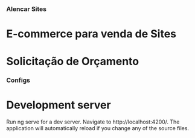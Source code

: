 ### Alencar Sites

# E-commerce para venda de Sites

# Solicitação de Orçamento



### Configs

# Development server
Run ng serve for a dev server. Navigate to http://localhost:4200/. The application will automatically reload if you change any of the source files.